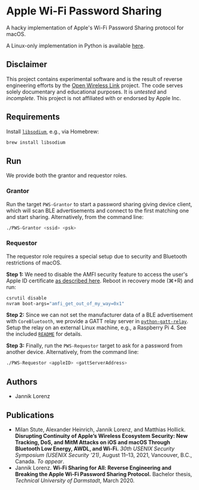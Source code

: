 # Apple Wi-Fi Password Sharing

A hacky implementation of Apple's Wi-Fi Password Sharing protocol for macOS.

A Linux-only implementation in Python is available [here](https://github.com/seemoo-lab/openwifipass).

## Disclaimer

This project contains experimental software and is the result of reverse engineering efforts by the [Open Wireless Link](https://owlink.org) project.
The code serves solely documentary and educational purposes. It is *untested* and *incomplete*.
This project is not affiliated with or endorsed by Apple Inc.

## Requirements

Install [`libsodium`](https://doc.libsodium.org), e.g., via Homebrew:

```bash
brew install libsodium
```

## Run

We provide both the grantor and requestor roles.

### Grantor

Run the target `PWS-Grantor` to start a password sharing giving device client, which will scan BLE advertisements and connect to the first matching one and start sharing. Alternatively, from the command line:

```bash
./PWS-Grantor <ssid> <psk>
```

### Requestor

The requestor role requires a special setup due to security and Bluetooth restrictions of macOS.

**Step 1:** We need to disable the AMFI security feature to access the user's Apple ID certificate [as described here](https://github.com/seemoo-lab/airdrop-keychain-extractor). Reboot in recovery mode (⌘+R) and run:

```bash
csrutil disable
nvram boot-args="amfi_get_out_of_my_way=0x1"
```

**Step 2:** Since we can not set the manufacturer data of a BLE advertisement with `CoreBluetooth`, we provide a GATT relay server in [`python-gatt-relay`](python-gatt-relay). Setup the relay on an external Linux machine, e.g., a Raspberry Pi 4. See the included [`README`](python-gatt-relay/README.md) for details.

**Step 3:** Finally, run the `PWS-Requestor` target to ask for a password from another device. Alternatively, from the command line:

```bash
./PWS-Requestor <appleID> <gattServerAddress>
```

## Authors

* Jannik Lorenz

## Publications

* Milan Stute, Alexander Heinrich, Jannik Lorenz, and Matthias Hollick. **Disrupting Continuity of Apple’s Wireless Ecosystem Security: New Tracking, DoS, and MitM Attacks on iOS and macOS Through Bluetooth Low Energy, AWDL, and Wi-Fi.** *30th USENIX Security Symposium (USENIX Security ’21)*, August 11–13, 2021, Vancouver, B.C., Canada. *To appear*.
* Jannik Lorenz. **Wi-Fi Sharing for All: Reverse Engineering and Breaking the Apple Wi-Fi Password Sharing Protocol.** Bachelor thesis, *Technical University of Darmstadt*, March 2020.
